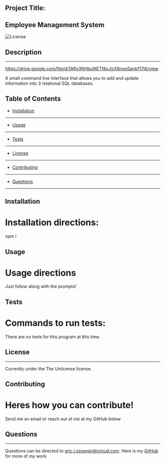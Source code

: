 Project Title:
  -------------

  ## Employee Management System
  ![License](https://img.shields.io/badge/License-TheUnlicense-blue)
## Description
--------------
https://drive.google.com/file/d/1ARy3NHbu9iETf4xJizX8nxpSanbf17t6/view

A small command line interface that allows you to add and update information into 3 relational SQL databases.


## Table of Contents 

* [Installation](#installation)
-------------------------------
* [Usage](#usage)
-----------------
* [Tests](#tests)
-----------------
* [License](#license)
---------------------
* [Contributing](#contributing)
-------------------------------
* [Questions](#questions)
-------------------------

## Installation

Installation directions:
========================
npm i


## Usage

Usage directions
================
Just follow along with the prompts!


## Tests

Commands to run tests:
======================
There are no tests for this program at this time.


## License
----------

Currently under the The Unlicense license.


## Contributing

Heres how you can contribute!
=============================
Send me an email or reach out ot me at my GitHub below


## Questions
------------

Questions can be directed to eric.j.osowski@icloud.com. Here is my [GitHub](https://github.com/EricJamesOsowski) for more of my work

